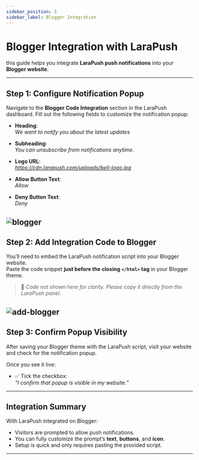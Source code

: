 ```yaml
---
sidebar_position: 3
sidebar_label: Blogger Integration
---
```


# Blogger Integration with LaraPush

this guide helps you integrate **LaraPush push notifications** into your **Blogger website**. 

---

## Step 1: Configure Notification Popup

Navigate to the **Blogger Code Integration** section in the LaraPush dashboard. Fill out the following fields to customize the notification popup:

- **Heading**:  
  *We want to notify you about the latest updates*

- **Subheading**:  
  *You can unsubscribe from notifications anytime.*

- **Logo URL**:  
  *https://cdn.larapush.com/uploads/bell-logo.jpg*

- **Allow Button Text**:  
  *Allow*

- **Deny Button Text**:  
  *Deny*

![blogger](/img/blogger.png)
---

## Step 2: Add Integration Code to Blogger

You’ll need to embed the LaraPush notification script into your Blogger website.  
Paste the code snippet **just before the closing `</html>` tag** in your Blogger theme.

> 📌 *Code not shown here for clarity. Please copy it directly from the LaraPush panel.*

![add-blogger](/img/add-blogger.png)
---

## Step 3: Confirm Popup Visibility

After saving your Blogger theme with the LaraPush script, visit your website and check for the notification popup.

Once you see it live:

- ✅ Tick the checkbox:  
  *“I confirm that popup is visible in my website.”*


---

## Integration Summary

With LaraPush integrated on Blogger:

- Visitors are prompted to allow push notifications.
- You can fully customize the prompt’s **text**, **buttons**, and **icon**.
- Setup is quick and only requires pasting the provided script.

---